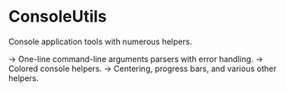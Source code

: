 ConsoleUtils
============

Console application tools with numerous helpers.

-> One-line command-line arguments parsers with error handling.
-> Colored console helpers.
-> Centering, progress bars, and various other helpers.

